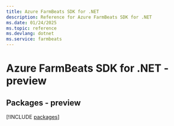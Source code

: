 ```yaml
---
title: Azure FarmBeats SDK for .NET
description: Reference for Azure FarmBeats SDK for .NET
ms.date: 01/24/2025
ms.topic: reference
ms.devlang: dotnet
ms.service: farmbeats
---
```

# Azure FarmBeats SDK for .NET - preview
## Packages - preview
[!INCLUDE [packages](farmbeats-index.md)]